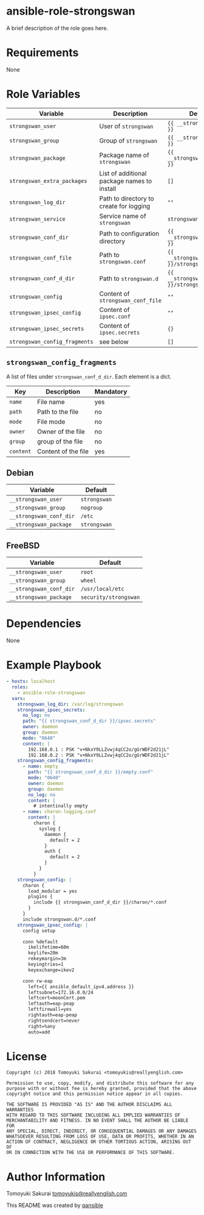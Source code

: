 # ansible-role-strongswan

A brief description of the role goes here.

# Requirements

None

# Role Variables

| Variable | Description | Default |
|----------|-------------|---------|
| `strongswan_user` | User of `strongswan` | `{{ __strongswan_user }}` |
| `strongswan_group` | Group of `strongswan` | `{{ __strongswan_group }}` |
| `strongswan_package` | Package name of `strongswan` | `{{ __strongswan_package }}` |
| `strongswan_extra_packages` | List of additional package names to install | `[]` |
| `strongswan_log_dir` | Path to directory to create for logging | `""` |
| `strongswan_service` | Service name of `strongswan` | `strongswan` |
| `strongswan_conf_dir` | Path to configuration directory | `{{ __strongswan_conf_dir }}` |
| `strongswan_conf_file` | Path to `strongswan.conf` | `{{ __strongswan_conf_dir }}/strongswan.conf` |
| `strongswan_conf_d_dir` | Path to `strongswan.d` | `{{ __strongswan_conf_dir }}/strongswan.d` |
| `strongswan_config` | Content of `strongswan_conf_file` | `""` |
| `strongswan_ipsec_config` | Content of `ipsec.conf` | `""` |
| `strongswan_ipsec_secrets` | Content of `ipsec.secrets` | `{}` |
| `strongswan_config_fragments` | see below | `[]` |

## `strongswan_config_fragments`

A list of files under `strongswan_conf_d_dir`. Each element is a dict.

| Key | Description | Mandatory |
|-----|-------------|-----------|
| `name` | File name | yes |
| `path` | Path to the file | no |
| `mode` | File mode | no |
| `owner` | Owner of the file | no |
| `group` | group of the file | no |
| `content` | Content of the file | yes |

## Debian

| Variable | Default |
|----------|---------|
| `__strongswan_user` | `strongswan` |
| `__strongswan_group` | `nogroup` |
| `__strongswan_conf_dir` | `/etc` |
| `__strongswan_package` | `strongswan` |

## FreeBSD

| Variable | Default |
|----------|---------|
| `__strongswan_user` | `root` |
| `__strongswan_group` | `wheel` |
| `__strongswan_conf_dir` | `/usr/local/etc` |
| `__strongswan_package` | `security/strongswan` |

# Dependencies

None

# Example Playbook

```yaml
- hosts: localhost
  roles:
    - ansible-role-strongswan
  vars:
    strongswan_log_dir: /var/log/strongswan
    strongswan_ipsec_secrets:
      no_log: no
      path: "{{ strongswan_conf_d_dir }}/ipsec.secrets"
      owner: daemon
      group: daemon
      mode: "0640"
      content: |
        192.168.0.1 : PSK "v+NkxY9LLZvwj4qCC2o/gGrWDF2d21jL"
        192.168.0.2 : PSK "v+NkxY9LLZvwj4qCC2o/gGrWDF2d21jL"
    strongswan_config_fragments:
      - name: empty
        path: "{{ strongswan_conf_d_dir }}/empty.conf"
        mode: "0640"
        owner: daemon
        group: daemon
        no_log: no
        content: |
          # intentinally empty
      - name: charon-logging.conf
        content: |
          charon {
            syslog {
              daemon {
                default = 2
              }
              auth {
                default = 2
              }
            }
          }
    strongswan_config: |
      charon {
        load_modular = yes
        plugins {
          include {{ strongswan_conf_d_dir }}/charon/*.conf
        }
      }
      include strongswan.d/*.conf
    strongswan_ipsec_config: |
      config setup

      conn %default
        ikelifetime=60m
        keylife=20m
        rekeymargin=3m
        keyingtries=1
        keyexchange=ikev2

      conn rw-eap
        left={{ ansible_default_ipv4.address }}
        leftsubnet=172.16.0.0/24
        leftcert=moonCert.pem
        leftauth=eap-peap
        leftfirewall=yes
        rightauth=eap-peap
        rightsendcert=never
        right=%any
        auto=add
```

# License

```
Copyright (c) 2018 Tomoyuki Sakurai <tomoyukis@reallyenglish.com>

Permission to use, copy, modify, and distribute this software for any
purpose with or without fee is hereby granted, provided that the above
copyright notice and this permission notice appear in all copies.

THE SOFTWARE IS PROVIDED "AS IS" AND THE AUTHOR DISCLAIMS ALL WARRANTIES
WITH REGARD TO THIS SOFTWARE INCLUDING ALL IMPLIED WARRANTIES OF
MERCHANTABILITY AND FITNESS. IN NO EVENT SHALL THE AUTHOR BE LIABLE FOR
ANY SPECIAL, DIRECT, INDIRECT, OR CONSEQUENTIAL DAMAGES OR ANY DAMAGES
WHATSOEVER RESULTING FROM LOSS OF USE, DATA OR PROFITS, WHETHER IN AN
ACTION OF CONTRACT, NEGLIGENCE OR OTHER TORTIOUS ACTION, ARISING OUT OF
OR IN CONNECTION WITH THE USE OR PERFORMANCE OF THIS SOFTWARE.
```

# Author Information

Tomoyuki Sakurai <tomoyukis@reallyenglish.com>

This README was created by [qansible](https://github.com/trombik/qansible)

